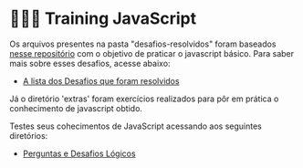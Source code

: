 # 👨🏾‍💻 Training JavaScript

Os arquivos presentes na pasta "desafios-resolvidos" foram baseados [nesse repositório](https://github.com/gustavoguanabara/javascript) com o objetivo de praticar o javascript básico. Para saber mais sobre esses desafios, acesse abaixo:

- [A lista dos Desafios que foram resolvidos](https://github.com/gustavoguanabara/javascript/tree/master/desafios)

Já o diretório 'extras' foram exercícios realizados para pôr em prática o conhecimento de javascript obtido.

Testes seus cohecimentos de JavaScript acessando aos seguintes diretórios:

- [Perguntas e Desafios Lógicos]()